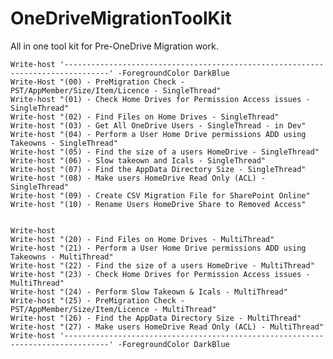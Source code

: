 # OneDriveMigrationToolKit
All in one tool kit for Pre-OneDrive Migration work.

    Write-host '--------------------------------------------------------------------------------' -ForegroundColor DarkBlue
    Write-Host "(00) - PreMigration Check - PST/AppMember/Size/Item/Licence - SingleThread"
    Write-host "(01) - Check Home Drives for Permission Access issues - SingleThread"
    Write-host "(02) - Find Files on Home Drives - SingleThread"
    Write-host "(03) - Get All OneDrive Users - SingleThread - in Dev"
    Write-host "(04) - Perform a User Home Drive permissions ADD using Takeowns - SingleThread"
    Write-host "(05) - Find the size of a users HomeDrive - SingleThread"
    Write-host "(06) - Slow takeown and Icals - SingleThread"
    Write-host "(07) - Find the AppData Directory Size - SingleThread"
    Write-host "(08) - Make users HomeDrive Read Only (ACL) - SingleThread"
    Write-host "(09) - Create CSV Migration File for SharePoint Online"
    Write-host "(10) - Rename Users HomeDrive Share to Removed Access"


    Write-host 
    Write-host "(20) - Find Files on Home Drives - MultiThread"
    Write-host "(21) - Perform a User Home Drive permissions ADD using Takeowns - MultiThread"
    Write-host "(22) - Find the size of a users HomeDrive - MultiThread"
    Write-host "(23) - Check Home Drives for Permission Access issues - MultiThread"
    Write-host "(24) - Perform Slow Takeown & Icals - MultiThread"
    Write-host "(25) - PreMigration Check - PST/AppMember/Size/Item/Licence - MultiThread"  
    Write-host "(26) - Find the AppData Directory Size - MultiThread"  
    Write-host "(27) - Make users HomeDrive Read Only (ACL) - MultiThread"  
    Write-host '--------------------------------------------------------------------------------' -ForegroundColor DarkBlue
